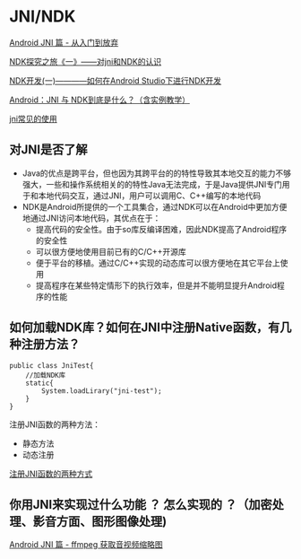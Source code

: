 # JNI/NDK

[Android JNI 篇 - 从入门到放弃](https://www.jianshu.com/p/3dab1be3b9a4)

[NDK探究之旅《一》——对jni和NDK的认识](https://mp.weixin.qq.com/s?__biz=MzI3OTU0MzI4MQ==&mid=2247484266&idx=1&sn=b4f9390e0c45a04c331365b7faf8ef99&chksm=eb476ff4dc30e6e2b80e431c89bec941907bf5b308431097bb725ece700771b73faff581ac5d&scene=21#wechat_redirect)

[NDK开发(一)————如何在Android Studio下进行NDK开发](https://blog.csdn.net/Hi_Red_Beetle/article/details/78994767)

[Android：JNI 与 NDK到底是什么？（含实例教学）](https://www.jianshu.com/p/38859f881888)

[jni常见的使用](https://www.jianshu.com/p/c410cc17a026)

## 对JNI是否了解

* Java的优点是跨平台，但也因为其跨平台的的特性导致其本地交互的能力不够强大，一些和操作系统相关的的特性Java无法完成，于是Java提供JNI专门用于和本地代码交互，通过JNI，用户可以调用C、C++编写的本地代码
* NDK是Android所提供的一个工具集合，通过NDK可以在Android中更加方便地通过JNI访问本地代码，其优点在于：
  * 提高代码的安全性。由于so库反编译困难，因此NDK提高了Android程序的安全性
  * 可以很方便地使用目前已有的C/C++开源库
  * 便于平台的移植。通过C/C++实现的动态库可以很方便地在其它平台上使用
  * 提高程序在某些特定情形下的执行效率，但是并不能明显提升Android程序的性能

## 如何加载NDK库？如何在JNI中注册Native函数，有几种注册方法？

```
public class JniTest{
    //加载NDK库 
    static{
        System.loadLirary("jni-test");
    }
}
```

注册JNI函数的两种方法：
* 静态方法
* 动态注册

[注册JNI函数的两种方式](https://blog.csdn.net/wwj_748/article/details/52347341)

## 你用JNI来实现过什么功能 ？ 怎么实现的 ？（加密处理、影音方面、图形图像处理)

[Android JNI 篇 - ffmpeg 获取音视频缩略图](https://www.jianshu.com/p/411761bd5f5b)